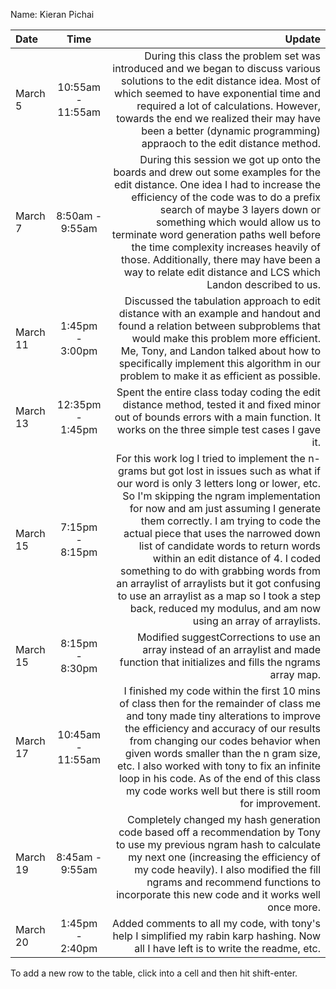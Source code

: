 Name: Kieran Pichai

| Date     |       Time        |                                                                                                                                                                                                                                                                                                                                                                                                                                                                                                                                                                                             Update |
|:---------|:-----------------:|---------------------------------------------------------------------------------------------------------------------------------------------------------------------------------------------------------------------------------------------------------------------------------------------------------------------------------------------------------------------------------------------------------------------------------------------------------------------------------------------------------------------------------------------------------------------------------------------------:|
| March 5  | 10:55am - 11:55am |                                                                                                                                                                                                                                                              During this class the problem set was introduced and we began to discuss various solutions to the edit distance idea. Most of which seemed to have exponential time and required a lot of calculations. However, towards the end we realized their may have been a better (dynamic programming) appraoch to the edit distance method. |
| March 7  |  8:50am - 9:55am  |                                                                                                                                                      During this session we got up onto the boards and drew out some examples for the edit distance. One idea I had to increase the efficiency of the code was to do a prefix search of maybe 3 layers down or something which would allow us to terminate word generation paths well before the time complexity increases heavily of those. Additionally, there may have been a way to relate edit distance and LCS which Landon described to us. |
| March 11 |  1:45pm - 3:00pm  |                                                                                                                                                                                                                                                                                            Discussed the tabulation approach to edit distance with an example and handout and found a relation between subproblems that would make this problem more efficient. Me, Tony, and Landon talked about how to specifically implement this algorithm in our problem to make it as efficient as possible. |
| March 13 | 12:35pm - 1:45pm  |                                                                                                                                                                                                                                                                                                                                                                                                              Spent the entire class today coding the edit distance method, tested it and fixed minor out of bounds errors with a main function. It works on the three simple test cases I gave it. |
| March 15 |  7:15pm - 8:15pm  | For this work log I tried to implement the n-grams but got lost in issues such as what if our word is only 3 letters long or lower, etc. So I'm skipping the ngram implementation for now and am just assuming I generate them correctly. I am trying to code the actual piece that uses the narrowed down list of candidate words to return words within an edit distance of 4. I coded something to do with grabbing words from an arraylist of arraylists but it got confusing to use an arraylist as a map so I took a step back, reduced my modulus, and am now using an array of arraylists. |
| March 15 |  8:15pm - 8:30pm  |                                                                                                                                                                                                                                                                                                                                                                                                                                                             Modified suggestCorrections to use an array instead of an arraylist and made function that initializes and fills the ngrams array map. |
| March 17 | 10:45am - 11:55am |                                                                                                                                                                             I finished my code within the first 10 mins of class then for the remainder of class me and tony made tiny alterations to improve the efficiency and accuracy of our results from changing our codes behavior when given words smaller than the n gram size, etc. I also worked with tony to fix an infinite loop in his code. As of the end of this class my code works well but there is still room for improvement. |
| March 19 |  8:45am - 9:55am  |                                                                                                                                                                                                                                                                                             Completely changed my hash generation code based off a recommendation by Tony to use my previous ngram hash to calculate my next one (increasing the efficiency of my code heavily). I also modified the fill ngrams and recommend functions to incorporate this new code and it works well once more. |
| March 20 |  1:45pm - 2:40pm  |                                                                                                                                                                                                                                                                                                                                                                                                                                                               Added comments to all my code, with tony's help I simplified my rabin karp hashing. Now all I have left is to write the readme, etc. |


To add a new row to the table, click into a cell and then hit shift-enter.